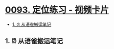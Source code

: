 # [0093. 定位练习 - 视频卡片](https://github.com/Tdahuyou/TNotes.javascript/tree/main/notes/0093.%20%E5%AE%9A%E4%BD%8D%E7%BB%83%E4%B9%A0%20-%20%E8%A7%86%E9%A2%91%E5%8D%A1%E7%89%87)

<!-- region:toc -->

- [1. ⏰ 从语雀搬运笔记](#1--从语雀搬运笔记)

<!-- endregion:toc -->

## 1. ⏰ 从语雀搬运笔记

